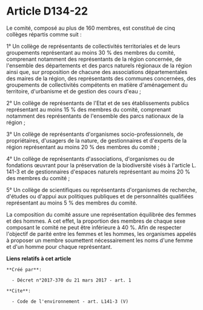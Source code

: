 # Article D134-22

Le comité, composé au plus de 160 membres, est constitué de cinq collèges répartis comme suit :

1° Un collège de représentants de collectivités territoriales et de leurs groupements représentant au moins 30 % des membres
du comité, comprenant notamment des représentants de la région concernée, de l'ensemble des départements et des parcs
naturels régionaux de la région ainsi que, sur proposition de chacune des associations départementales des maires de la
région, des représentants des communes concernées, des groupements de collectivités compétents en matière d'aménagement du
territoire, d'urbanisme et de gestion des cours d'eau ;

2° Un collège de représentants de l'Etat et de ses établissements publics représentant au moins 15 % des membres du comité,
comprenant notamment des représentants de l'ensemble des parcs nationaux de la région ;

3° Un collège de représentants d'organismes socio-professionnels, de propriétaires, d'usagers de la nature, de gestionnaires
et d'experts de la région représentant au moins 20 % des membres du comité ;

4° Un collège de représentants d'associations, d'organismes ou de fondations œuvrant pour la préservation de la biodiversité
visés à l'article L. 141-3 et de gestionnaires d'espaces naturels représentant au moins 20 % des membres du comité ;

5° Un collège de scientifiques ou représentants d'organismes de recherche, d'études ou d'appui aux politiques publiques et de
personnalités qualifiées représentant au moins 5 % des membres du comité.

La composition du comité assure une représentation équilibrée des femmes et des hommes. A cet effet, la proportion des
membres de chaque sexe composant le comité ne peut être inférieure à 40 %. Afin de respecter l'objectif de parité entre les
femmes et les hommes, les organismes appelés à proposer un membre soumettent nécessairement les noms d'une femme et d'un
homme pour chaque représentant.

**Liens relatifs à cet article**

	**Créé par**:

	  - Décret n°2017-370 du 21 mars 2017 - art. 1

	**Cite**:

	  - Code de l'environnement - art. L141-3 (V)
